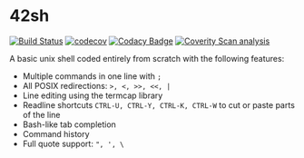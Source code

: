 # 42sh

[![Build Status](https://travis-ci.com/42shell/42sh.svg?branch=master)](https://travis-ci.com/42shell/42sh)
[![codecov](https://codecov.io/gh/42shell/42sh/branch/master/graph/badge.svg)](https://codecov.io/gh/42shell/42sh)
[![Codacy Badge](https://api.codacy.com/project/badge/Grade/a3f04c20ba3845da9733c5b79a84e2f5)](https://www.codacy.com/gh/42shell/42sh?utm_source=github.com&amp;utm_medium=referral&amp;utm_content=42shell/42sh&amp;utm_campaign=Badge_Grade)
[![Coverity Scan analysis](https://img.shields.io/coverity/scan/20272.svg)](https://scan.coverity.com/projects/20272)

A basic unix shell coded entirely from scratch with the following features:

* Multiple commands in one line with `;`
* All POSIX redirections: `>, <, >>, <<, |`
* Line editing using the termcap library
* Readline shortcuts `CTRL-U, CTRL-Y, CTRL-K, CTRL-W` to cut or paste parts of the line
* Bash-like tab completion
* Command history
* Full quote support: `", ', \`
